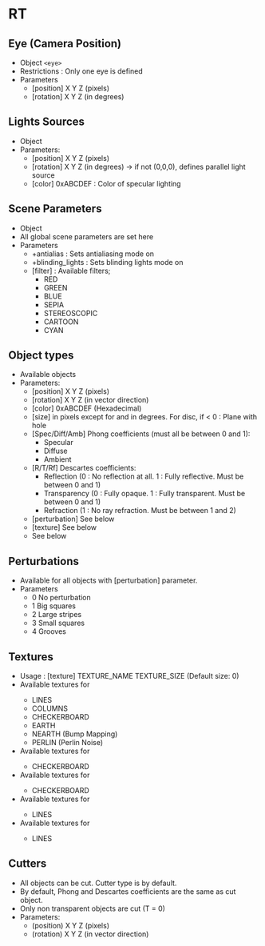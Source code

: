 # RT

## Eye (Camera Position)
- Object `<eye>`
- Restrictions : Only one eye is defined
- Parameters
    - [position] X Y Z (pixels)
    - [rotation] X Y Z (in degrees)

## Lights Sources
- Object <light>
- Parameters:
    - [position] X Y Z (pixels)
    - [rotation] X Y Z (in degrees) -> if not (0,0,0), defines parallel light source
    - [color] 0xABCDEF : Color of specular lighting

## Scene Parameters
- Object <scene>
- All global scene parameters are set here
- Parameters
    - +antialias : Sets antialiasing mode on
    - +blinding_lights : Sets blinding lights mode on
    - [filter] : Available filters;
        - RED
        - GREEN
        - BLUE
        - SEPIA
        - STEREOSCOPIC
        - CARTOON
        - CYAN

## Object types
- Available objects <sphere> <plane> <cylinder> <cone> <paraboloid> <disc>
- Parameters:
    - [position] X Y Z (pixels)
	- [rotation] X Y Z (in vector direction)
	- [color] 0xABCDEF (Hexadecimal)
	- [size] in pixels except for <paraboloid> and <cone> in degrees. For disc, if < 0 : Plane with hole
	- [Spec/Diff/Amb] Phong coefficients (must all be between 0 and 1):
        - Specular
        - Diffuse
        - Ambient
	- [R/T/Rf] Descartes coefficients:
        - Reflection (0 : No reflection at all. 1 : Fully reflective. Must be between 0 and 1)
        - Transparency (0 : Fully opaque. 1 : Fully transparent. Must be between 0 and 1)
        - Refraction (1 : No ray refraction. Must be between 1 and 2)
	- [perturbation] See below
    - [texture] See below
    - <cutter> See below

## Perturbations
- Available for all objects with [perturbation] parameter.
- Parameters
    - 0 No perturbation
    - 1 Big squares
    - 2 Large stripes
    - 3 Small squares
    - 4 Grooves

## Textures
- Usage : [texture] TEXTURE_NAME TEXTURE_SIZE (Default size: 0)
- Available textures for <sphere>
    - LINES
    - COLUMNS
    - CHECKERBOARD
    - EARTH
    - NEARTH (Bump Mapping)
    - PERLIN (Perlin Noise)
- Available textures for <plane>
    - CHECKERBOARD
- Available textures for <disc>
    - CHECKERBOARD
- Available textures for <cylinder>
    - LINES
- Available textures for <cone>
    - LINES

## Cutters
- All objects can be cut. Cutter type is <plane> by default.
- By default, Phong and Descartes coefficients are the same as cut object.
- Only non transparent objects are cut (T = 0)
- Parameters:
    - (position) X Y Z (pixels)
	- (rotation) X Y Z (in vector direction)
